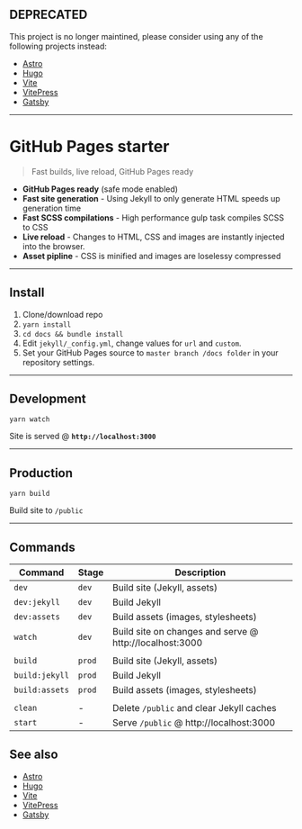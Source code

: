 ## DEPRECATED
This project is no longer maintined, please consider using any of the following projects instead:
* [Astro](https://astro.build)
* [Hugo](https://gohugo.io)
* [Vite](https://vitejs.dev)
* [VitePress](https://vitepress.vuejs.org)
* [Gatsby](https://www.gatsbyjs.com)

---

# GitHub Pages starter
> Fast builds, live reload, GitHub Pages ready

* **GitHub Pages ready** (safe mode enabled)
* **Fast site generation** - Using Jekyll to only generate HTML speeds up generation time
* **Fast SCSS compilations** - High performance gulp task compiles SCSS to CSS
* **Live reload** - Changes to HTML, CSS and images are instantly injected into the browser.
* **Asset pipline** - CSS is minified and images are loselessy compressed

---

## Install
1. Clone/download repo
2. `yarn install`
3. `cd docs && bundle install`
4. Edit `jekyll/_config.yml`, change values for `url` and `custom`.
5. Set your GitHub Pages source to `master branch /docs folder` in your repository settings.

---

## Development
```shell
yarn watch
```

Site is served @ **`http://localhost:3000`**

---

## Production
```shell
yarn build
```
Build site to `/public`

---

## Commands
Command | Stage | Description
---|---|---
`dev` | `dev` | Build site (Jekyll, assets)
`dev:jekyll` | `dev` | Build Jekyll
`dev:assets` | `dev` | Build assets (images, stylesheets)
`watch` | `dev` | Build site on changes and serve @ http://localhost:3000
||
`build` | `prod` | Build site (Jekyll, assets)
`build:jekyll` | `prod` | Build Jekyll
`build:assets` | `prod` | Build assets (images, stylesheets)
||
`clean` | - | Delete `/public` and clear Jekyll caches
`start` | - | Serve `/public` @ http://localhost:3000


## See also
* [Astro](https://astro.build)
* [Hugo](https://gohugo.io)
* [Vite](https://vitejs.dev)
* [VitePress](https://vitepress.vuejs.org)
* [Gatsby](https://www.gatsbyjs.com)
